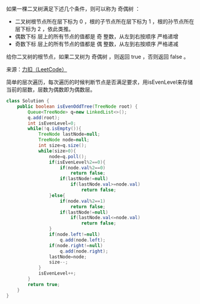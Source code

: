 如果一棵二叉树满足下述几个条件，则可以称为 奇偶树 ：

- 二叉树根节点所在层下标为 0 ，根的子节点所在层下标为 1 ，根的孙节点所在层下标为 2 ，依此类推。
- 偶数下标 层上的所有节点的值都是 奇 整数，从左到右按顺序 严格递增
- 奇数下标 层上的所有节点的值都是 偶 整数，从左到右按顺序 严格递减

给你二叉树的根节点，如果二叉树为 奇偶树 ，则返回 true ，否则返回 false 。

来源：[力扣（LeetCode）](https://leetcode-cn.com/problems/even-odd-tree)

简单的层次遍历，每次遍历的时候判断节点是否满足要求，用isEvenLevel来存储当前的层数，层数为偶数即为偶数层。

```java
class Solution {
    public boolean isEvenOddTree(TreeNode root) {
        Queue<TreeNode> q=new LinkedList<>();
        q.add(root);
        int isEvenLevel=0;    
        while(!q.isEmpty()){
            TreeNode lastNode=null;
            TreeNode node=null;
            int size=q.size();
            while(size>0){
                node=q.poll();
                if(isEvenLevel%2==0){
                    if(node.val%2==0)
                        return false;
                    if(lastNode!=null)
                        if(lastNode.val>=node.val)
                            return false;
                }else{
                    if(node.val%2==1)
                        return false;
                    if(lastNode!=null)
                        if(lastNode.val<=node.val)
                            return false;                 
                }
                if(node.left!=null)
                    q.add(node.left);
                if(node.right!=null)
                    q.add(node.right);
                lastNode=node;
                size--;
            }
            isEvenLevel++;
        }
        return true;
    }
}
```
